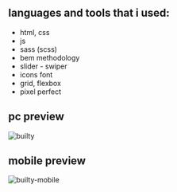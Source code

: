 ## languages and tools that i used:

- html, css
- js
- sass (scss)
- bem methodology
- slider - swiper
- icons font
- grid, flexbox
- pixel perfect

## pc preview

![builty](https://user-images.githubusercontent.com/114158560/216355013-79e83bba-c634-4ecc-8f50-9603123e6159.gif)

## mobile preview

![builty-mobile](https://user-images.githubusercontent.com/114158560/216371062-c4b2c112-65b7-49cd-adda-9bb9bab88c71.gif)
